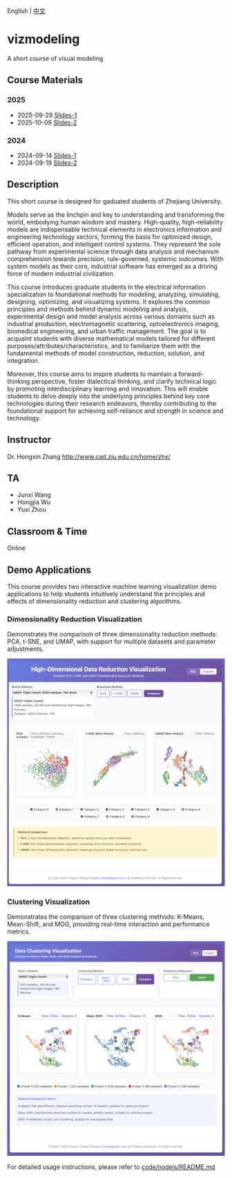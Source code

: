 English | [中文](https://github.com/hongxin/vizmodeling/blob/main/README_cn.md)

# vizmodeling
A short course of visual modeling

## Course Materials

### 2025
- 2025-09-29 [Slides-1](https://github.com/hongxin/vizmodeling/blob/main/2025/vizmodeling-1.pdf)
- 2025-10-09 [Slides-2](https://github.com/hongxin/vizmodeling/blob/main/2025/vizmodeling-2.pdf)

### 2024
- 2024-09-14 [Slides-1](https://github.com/hongxin/vizmodeling/blob/main/2024/vizmodeling-1.pdf)
- 2024-09-19 [Slides-2](https://github.com/hongxin/vizmodeling/blob/main/2024/vizmodeling-2.pdf)

## Description
This short course is designed for gaduated students of Zhejiang University. 

Models serve as the linchpin and key to understanding and transforming the world, embodying human wisdom and mastery. High-quality, high-reliability models are indispensable technical elements in electronics information and engineering technology sectors, forming the basis for optimized design, efficient operation, and intelligent control systems. They represent the sole pathway from experimental science through data analysis and mechanism comprehension towards precision, rule-governed, systemic outcomes. With system models as their core, industrial software has emerged as a driving force of modern industrial civilization.

This course introduces graduate students in the electrical information specialization to foundational methods for modeling, analyzing, simulating, designing, optimizing, and visualizing systems. It explores the common principles and methods behind dynamic modeling and analysis, experimental design and model analysis across various domains such as industrial production, electromagnetic scattering, optoelectronics imaging, biomedical engineering, and urban traffic management. The goal is to acquaint students with diverse mathematical models tailored for different purposes/attributes/characteristics, and to familiarize them with the fundamental methods of model construction, reduction, solution, and integration.

Moreover, this course aims to inspire students to maintain a forward-thinking perspective, foster dialectical thinking, and clarify technical logic by promoting interdisciplinary learning and innovation. This will enable students to delve deeply into the underlying principles behind key core technologies during their research endeavors, thereby contributing to the foundational support for achieving self-reliance and strength in science and technology.

## Instructor
Dr. Hongxin Zhang http://www.cad.zju.edu.cn/home/zhx/

## TA
- Junxi Wang
- Hongjia Wu
- Yuxi Zhou  

## Classroom & Time
Online

## Demo Applications

This course provides two interactive machine learning visualization demo applications to help students intuitively understand the principles and effects of dimensionality reduction and clustering algorithms.

### Dimensionality Reduction Visualization
Demonstrates the comparison of three dimensionality reduction methods: PCA, t-SNE, and UMAP, with support for multiple datasets and parameter adjustments.

![Dimensionality Reduction Demo](image/dimreduction-viz-demo.png)

### Clustering Visualization
Demonstrates the comparison of three clustering methods: K-Means, Mean-Shift, and MOG, providing real-time interaction and performance metrics.

![Clustering Demo](image/clustering-viz-demo.png)

For detailed usage instructions, please refer to [code/nodejs/README.md](code/nodejs/README.md)
